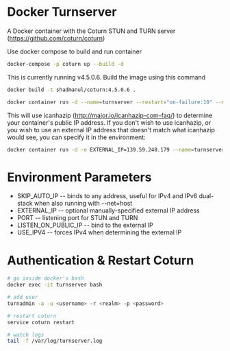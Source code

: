 Docker Turnserver
=

A Docker container with the Coturn STUN and TURN server (https://github.com/coturn/coturn)

Use docker compose to build and run container
```bash
docker-compose -p coturn up --build -d
``` 

This is currently running v4.5.0.6.
Build the image using this command
```bash
docker build -t shadmanul/coturn:4.5.0.6 .
```

```bash
docker container run -d --name=turnserver --restart="on-failure:10" --net=host -p 3478:3478 -p 3478:3478/udp shadmanul/turnserver:4.5.0.6
```

This will use icanhazip (http://major.io/icanhazip-com-faq/) to determine your container's public IP address. If you don't wish to use icanhazip, or you wish to use an external IP address that doesn't match what icanhazip would see, you can specify it in the environment:

```bash
docker container run -d -e EXTERNAL_IP=139.59.248.179 --name=turnserver --restart="on-failure:10" --net=host -p 3478:3478 -p 3478:3478/udp shadmanul/turnserver:4.5.0.6
```

Environment Parameters
=
* SKIP_AUTO_IP -- binds to any address, useful for IPv4 and IPv6 dual-stack when also running with --net=host
* EXTERNAL_IP -- optional manually-specified external IP address
* PORT -- listening port for STUN and TURN
* LISTEN_ON_PUBLIC_IP -- bind to the external IP
* USE_IPV4 -- forces IPv4 when determining the external IP

Authentication & Restart Coturn
=
```bash
# go inside docker's bash
docker exec -it turnserver bash

# add user
turnadmin -a -u <username> -r <realm> -p <password>

# restart coturn
service coturn restart

# watch logs
tail -f /var/log/turnserver.log
```
